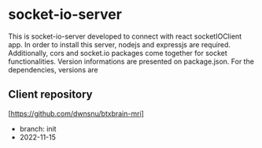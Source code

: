 # socket-io-server
This is socket-io-server developed to connect with react socketIOClient app.
In order to install this server, nodejs and expressjs are required.
Additionally, cors and socket.io packages come together for socket functionalities.
Version informations are presented on package.json. 
For the dependencies, versions are 
## Client repository
[https://github.com/dwnsnu/btxbrain-mri]
- branch: init
- 2022-11-15
